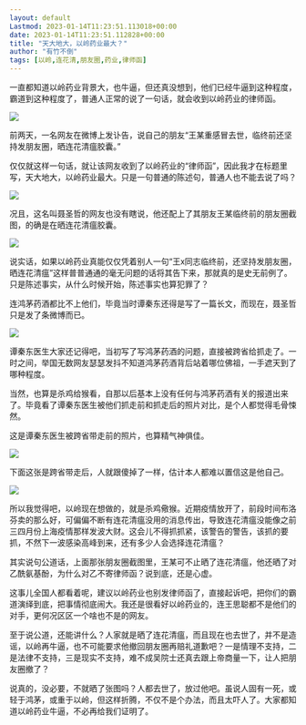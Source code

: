 ```yaml
---
layout: default
Lastmod: 2023-01-14T11:23:51.113018+00:00
date: 2023-01-14T11:23:51.112828+00:00
title: "天大地大，以岭药业最大？"
author: "有竹不倒"
tags: [以岭,连花清,朋友圈,药业,律师函]
---
```


一直都知道以岭药业背景大，也牛逼，但还真没想到，他们已经牛逼到这种程度，霸道到这种程度了，普通人正常的说了一句话，就会收到以岭药业的律师函。

![](https://images.weserv.nl/?url=https%3A//mmbiz.qpic.cn/mmbiz_png/txC73sicDDx4q95ia6cP4juFt38vUDxKVIcSTvj60amcf0p4NjdfGJnowNK8lSvef9bS1bxB0CXWVjZ6pBQavdcg/640%3Fwx_fmt%3Dpng)

前两天，一名网友在微博上发讣告，说自己的朋友“王某重感冒去世，临终前还坚持发朋友圈，晒连花清瘟胶囊。”

仅仅就这样一句话，就让该网友收到了以岭药业的“律师函”，因此我才在标题里写，天大地大，以岭药业最大。只是一句普通的陈述句，普通人也不能去说了吗？  

![](https://images.weserv.nl/?url=https%3A//mmbiz.qpic.cn/mmbiz_png/txC73sicDDx4q95ia6cP4juFt38vUDxKVIv9C4IADAj1DYYdZBE2FbrymFS8e5wwjAQhgLc0zjbUT6tZhsibzMTdg/640%3Fwx_fmt%3Dpng)

况且，这名叫聂圣哲的网友也没有瞎说，他还配上了其朋友王某临终前的朋友圈截图，的确是在晒连花清瘟胶囊。  

![](https://images.weserv.nl/?url=https%3A//mmbiz.qpic.cn/mmbiz_png/txC73sicDDx4q95ia6cP4juFt38vUDxKVIHElcricnROuVHCIxKbRibpegFe9CDb8LXwqBJcSR8r48zWMqXUIiaVuCg/640%3Fwx_fmt%3Dpng)

说实话，如果以岭药业真能仅仅凭着别人一句“王x同志临终前，还坚持发朋友圈，晒连花清瘟”这样普普通通的毫无问题的话将其告下来，那就真的是史无前例了。只是陈述事实，从什么时候开始，陈述事实也算犯罪了？  

连鸿茅药酒都比不上他们，毕竟当时谭秦东还得是写了一篇长文，而现在，聂圣哲只是发了条微博而已。  

![](https://images.weserv.nl/?url=https%3A//mmbiz.qpic.cn/mmbiz_png/txC73sicDDx4q95ia6cP4juFt38vUDxKVIz7suicPuvlv1tNS8vIicFHt4Gic31DlOz0IKwTZWkRvfp1grrrRYeiaibDQ/640%3Fwx_fmt%3Dpng)

谭秦东医生大家还记得吧，当初写了写鸿茅药酒的问题，直接被跨省给抓走了。一时之间，举国无数网友瑟瑟发抖不知道鸿茅药酒背后站着哪位佛祖，一手遮天到了哪种程度。  

当然，也算是杀鸡给猴看，自那以后基本上没有任何与鸿茅药酒有关的报道出来了。毕竟看了谭秦东医生被他们抓走前和抓走后的照片对比，是个人都觉得毛骨悚然。

这是谭秦东医生被跨省带走前的照片，也算精气神俱佳。  

![](https://images.weserv.nl/?url=https%3A//mmbiz.qpic.cn/mmbiz_png/txC73sicDDx4q95ia6cP4juFt38vUDxKVIG0SQSxaWGaVGnPdo05RFEf2I5eziaQvwpXKtX9Blm91mdKnNMtyicRtA/640%3Fwx_fmt%3Dpng)

下面这张是跨省带走后，人就跟傻掉了一样，估计本人都难以置信这是他自己。  

![](https://images.weserv.nl/?url=https%3A//mmbiz.qpic.cn/mmbiz_png/txC73sicDDx4q95ia6cP4juFt38vUDxKVIPF4ePSYoLUjTAKTKkpKlqE3vnDlgN3lNyfwfBfx9kpgXErA2JgiapXA/640%3Fwx_fmt%3Dpng)

所以我觉得吧，以岭现在想做的，就是杀鸡儆猴。近期疫情放开了，前段时间布洛芬卖的那么好，可偏偏不断有连花清瘟没用的消息传出，导致连花清瘟没能像之前三四月份上海疫情那样发波大财。这会儿不得抓抓紧，该警告的警告，该抓的要抓，不然下一波感染高峰到来，还有多少人会选择连花清瘟？

其实说句公道话，上面那张朋友圈截图里，王某可不止晒了连花清瘟，他还晒了对乙酰氨基酚，为什么对乙不寄律师函？说到底，还是心虚。

这事儿全国人都看着呢，建议以岭药业也别发律师函了，直接起诉吧，把你们的霸道演绎到底，把事情彻底闹大。我还是很看好以岭药业的，连王思聪都不是他们的对手，更何况区区一个啥也不是的网友。

至于说公道，还能讲什么？人家就是晒了连花清瘟，而且现在也去世了，并不是造谣，以岭再牛逼，也不可能要求他撤回朋友圈再赔礼道歉吧？一是情理不支持，二是法律不支持，三是现实不支持，难不成吴院士还真去跟上帝商量一下，让人把朋友圈撤了？

说真的，没必要，不就晒了张图吗？人都去世了，放过他吧。虽说人固有一死，或轻于鸿茅，或重于以岭，但这样折腾，不仅不是个办法，而且太吓人了。大家都知道以岭药业牛逼，不必再给我们证明了。

